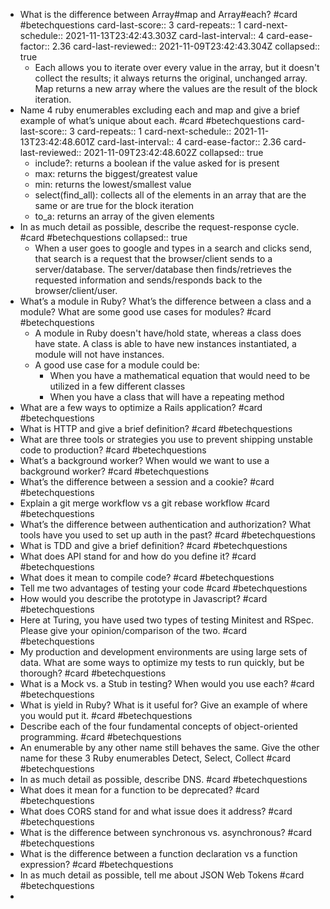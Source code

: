 - What is the difference between Array#map and Array#each? #card #betechquestions
  card-last-score:: 3
  card-repeats:: 1
  card-next-schedule:: 2021-11-13T23:42:43.303Z
  card-last-interval:: 4
  card-ease-factor:: 2.36
  card-last-reviewed:: 2021-11-09T23:42:43.304Z
  collapsed:: true
	- Each allows you to iterate over every value in the array, but it doesn't collect the results; it always returns the original, unchanged array.  Map returns a new array where the values are the result of the block iteration.
- Name 4 ruby enumerables excluding each and map and give a brief example of what’s unique about each. #card #betechquestions
  card-last-score:: 3
  card-repeats:: 1
  card-next-schedule:: 2021-11-13T23:42:48.601Z
  card-last-interval:: 4
  card-ease-factor:: 2.36
  card-last-reviewed:: 2021-11-09T23:42:48.602Z
  collapsed:: true
	- include?: returns a boolean if the value asked for is present
	- max: returns the biggest/greatest value
	- min: returns the lowest/smallest value
	- select(find_all): collects all of the elements in an array that are the same or are true for the block iteration
	- to_a: returns an array of the given elements
- In as much detail as possible, describe the request-response cycle. #card #betechquestions
  collapsed:: true
	- When a user goes to google and types in a search and clicks send, that search is a request that the browser/client sends to a server/database.  The server/database then finds/retrieves the requested information and sends/responds back to the browser/client/user.
- What’s a module in Ruby? What’s the difference between a class and a module? What are some good use cases for modules? #card #betechquestions
	- A module in Ruby doesn't have/hold state, whereas a class does have state.  A class is able to have new instances instantiated, a module will not have instances.
	- A good use case for a module could be:
		- When you have a mathematical equation that would need to be utilized in a few different classes
		- When you have a class that will have a repeating method
- What are a few ways to optimize a Rails application? #card #betechquestions
- What is HTTP and give a brief definition? #card #betechquestions
- What are three tools or strategies you use to prevent shipping unstable code to production? #card #betechquestions
- What’s a background worker? When would we want to use a background worker? #card #betechquestions
- What’s the difference between a session and a cookie? #card #betechquestions
- Explain a git merge workflow vs a git rebase workflow #card #betechquestions
- What’s the difference between authentication and authorization? What tools have you used to set up auth in the past? #card #betechquestions
- What is TDD and give a brief definition? #card #betechquestions
- What does API stand for and how do you define it? #card #betechquestions
- What does it mean to compile code? #card #betechquestions
- Tell me two advantages of testing your code #card #betechquestions
- How would you describe the prototype in Javascript? #card #betechquestions
- Here at Turing, you have used two types of testing Minitest and RSpec. Please give your opinion/comparison of the two. #card #betechquestions
- My production and development environments are using large sets of data. What are some ways to optimize my tests to run quickly, but be thorough? #card #betechquestions
- What is a Mock vs. a Stub in testing? When would you use each? #card #betechquestions
- What is yield in Ruby? What is it useful for? Give an example of where you would put it. #card #betechquestions
- Describe each of the four fundamental concepts of object-oriented programming. #card #betechquestions
- An enumerable by any other name still behaves the same. Give the other name for these 3 Ruby enumerables Detect, Select, Collect #card #betechquestions
- In as much detail as possible, describe DNS. #card #betechquestions
- What does it mean for a function to be deprecated? #card #betechquestions
- What does CORS stand for and what issue does it address? #card #betechquestions
- What is the difference between synchronous vs. asynchronous? #card #betechquestions
- What is the difference between a function declaration vs a function expression? #card #betechquestions
- In as much detail as possible, tell me about JSON Web Tokens #card #betechquestions
-